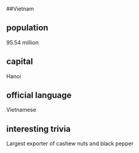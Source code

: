 ##Vietnam
## population
95.54 million

## capital
Hanoi
 
## official language
Vietnamese 

## interesting trivia
Largest exporter of cashew nuts and black pepper


